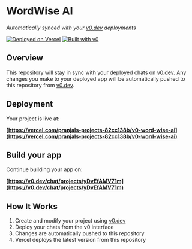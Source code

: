 # WordWise AI

*Automatically synced with your [v0.dev](https://v0.dev) deployments*

[![Deployed on Vercel](https://img.shields.io/badge/Deployed%20on-Vercel-black?style=for-the-badge&logo=vercel)](https://vercel.com/pranjals-projects-82cc138b/v0-word-wise-ai)
[![Built with v0](https://img.shields.io/badge/Built%20with-v0.dev-black?style=for-the-badge)](https://v0.dev/chat/projects/yDvEfAMV71m)

## Overview

This repository will stay in sync with your deployed chats on [v0.dev](https://v0.dev).
Any changes you make to your deployed app will be automatically pushed to this repository from [v0.dev](https://v0.dev).

## Deployment

Your project is live at:

**[https://vercel.com/pranjals-projects-82cc138b/v0-word-wise-ai](https://vercel.com/pranjals-projects-82cc138b/v0-word-wise-ai)**

## Build your app

Continue building your app on:

**[https://v0.dev/chat/projects/yDvEfAMV71m](https://v0.dev/chat/projects/yDvEfAMV71m)**

## How It Works

1. Create and modify your project using [v0.dev](https://v0.dev)
2. Deploy your chats from the v0 interface
3. Changes are automatically pushed to this repository
4. Vercel deploys the latest version from this repository
